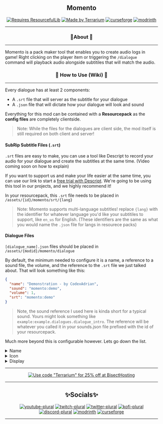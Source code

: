 <center>

## Momento

[![Requires ResourcefulLib](https://cdn.discordapp.com/attachments/1073717602880327761/1073717942014972034/RLib_vector.svg)](https://modrinth.com/mod/resourceful-lib)
[![Made by Terrarium](https://cdn.discordapp.com/attachments/1073717602880327761/1073718144910233691/Terrarium_vector.svg)](https://discord.terrarium.earth)
[![curseforge](https://cdn.jsdelivr.net/npm/@intergrav/devins-badges@3/assets/cozy/available/curseforge_vector.svg)](https://www.curseforge.com/minecraft/mc-mods/momento)
[![modrinth](https://cdn.jsdelivr.net/npm/@intergrav/devins-badges@3/assets/cozy/available/modrinth_vector.svg)](https://modrinth.com/mod/momento)
<hr>

### 📖About 📖

<hr>
</center>

Momento is a pack maker tool that enables you to create audio logs in game!
Right clicking on the player item or triggering the `/dialogue` command will playback audio
alongside subtitiles that will match the audio.

<center>

### 🔧 How to Use (Wiki) 🔧

<hr>
</center>

Every dialogue has at least 2 components:

- A `.srt` file that will server as the subtitle for your dialogue
- A `.json` file that will dictate how your dialogue will look and sound

Everything for this mod can be contained with a **Resourcepack** as the **config files** are completely clientside.

> Note: While the files for the dialogues are client side, the mod itself is still required on both client and server!

#### SubRip Subtitle Files (`.srt`)

`.srt` files are easy to make, you can use a tool like Descript to record your audio for your dialogue and create the
subtitles at the same time.
(Video coming soon on how to explain)

If you want to support us and make your life easier at the same time, you can use our link to start
a [free trial with Descript](https://codexadrian.tech/descript).
We're going to be using this tool in our projects, and we highly recommend it!

In your resourcepack, this `.srt` file needs to be placed in `/assets/{id}/momento/srt/{lang}`

> Note: Momento supports multi-language subtitles! replace `{lang}` with the identifier for whatever language you'd like
> your subtitiles
> to support, like `en_us` for English. (These identifiers are the same as what you would name the `.json` file for
> langs in resourece packs)

#### Dialogue Files

`[dialogue_name].json` files should be placed in `/assets/{modid}/momento/dialogue`

By default, the minimum needed to configure it is a name, a reference to a sound file, the volume, and the reference to
the `.srt` file we just talked about.
That will look something like this:

```json
{
  "name": "Demonstration - by CodexAdrian",
  "sound": "momento:demo",
  "volume": 1,
  "srt": "momento:demo"
}
```

> Note, the sound reference I used here is kinda short for a typical sound. Yours might look something
> like `example:example.dialogues.dialogue_intro`.
> The reference will be whatever you called it in your sounds.json file prefixed with the id of your resourcepack.

Much more beyond this is configurable however. Lets go down the list.

<details>
<summary>
Name
</summary>

The name here actually follows the standard format for Text Components in minecraft, so they are configurable in all the
ways that
the title command typically is. You can use [this wiki](https://minecraft.fandom.com/wiki/Raw_JSON_text_format) to learn
how to further
configure the name of your dialogue
</details>

<details>
<summary>
Icon
</summary>

This dictates what the texture of the item will look like. Its a string to chose between one of our 5 built in options.
The options are:
- `"BRASS_TAPE_RECORDER"`
- `"HAND_HELD_SPEAKER"`
- `"TEAL_PHONOGRAPH"`
- `"WOODEN_RADIO"`
- `"PURPLE_PHONOGRAPH"`

The default option if left blank is `"BRASS_TAPE_RECORDER"`
</details>

<details>
<summary>
Display
</summary>

There are 2 types of displays you can use for your subtitiles that affect how the subtitile text is rendered on screen.

#### Canvas

Canvas display is the default, it renders a box of a single color behind the text. By default it looks like this:

```json
{
  "display": {
    "color": "black",
    "alpha": 128,
    "width": 50,
    "padding": 10,
    "margin": {
      "top": 0,
      "bottom": -80,
      "left": 0,
      "right": 0
    }
  }
}
```

Most of these values are self-explanatory. Padding and margin both use the same type of config, so a valid padding and
margin config can either look like this

```json
{
  "margin": {
    "top": 10,
    "bottom": 10,
    "left": 0,
    "right": 0
  }
}
```

or this

```json
{
  "margin": 0
}
```

The single number margin/padding will apply that number of margin or padding to all 4 sides.

Turns out the color system in Resourceful Lib is really complicated, and has ALOT of configurable options. Its very nice and flexible for those of you
who want to go crazy with pretty colors. I recommend using one of the preconfigured options
[here](https://github.com/Team-Resourceful/ResourcefulLib/blob/1.19.3/common/src/main/java/com/teamresourceful/resourcefullib/common/color/ConstantColors.java).
If you want more explanation on the colors, join our [Discord](https://discord.terrarium.earth) and bother ThatGravyBoat, apparently there are a dozen different
ways you can configure a color. there's also a rainbow option maybe? idk join and find out ;).

#### Texture

Alternatively, if you're goin for a different vibe, you can replace the canvas with a rendered texture. Its a little complicated, so stick with me here.

The texture for the dialogue needs 3 components. Think of it like a sandwich. The top bun `"top"`, which part gets rendered on top, the meat `"background"`, the part that gets rendered
multiple times in a stack to fit the height of the box, and the bottom bum `"bottom"` which renders on the bottom. Together, these components allow a very flexible text
box experience. That looks something like this.

```json
{
  "display": {
    "top": {
      "texture": "{modid}:guis/momento.png",
      "x": 0,
      "y": 0,
      "u": 0,
      "v": 0,
      "width": 256,
      "height": 256,
      "textureWidth": 256,
      "textureHeight": 256
    },
    "background": {
      // same as top, but slightly different
    },
    "bottom": {
      //same as top, but slightly different
    }
  },
  ...
}
```

Lets run through these values

`"x"` and `"y"`
- Imagine you have a selection box that you're dragging to select a group of pixels in a paint. These coordinates are where it will start selecting from.

`"u"` and `"v"`
- Ima be honest, this is rendering stuff, you probably shouldn't change this unless you know what you're doing. These values have a default value of 0 and 0, 
you can leave these out and it'll fill them in with the default values automatically.

`"width"` and `"height"`
- Remember how I said we're drawing a selection box starting at x and y? This is the size of that selection box.

`"textureWidth"` and `"textureHeight"`
- This is the dimensions of the entire image that the `"texture"` refers to. You should leave these values blank, as all gui files in Minecraft are typically 256x256 in size.

The recommended way of doing this for you texture artists is to draw your textbox in a single file, make the top, background and bottom all refer to the same file and change the
'selection box' to encapsulate different regions of the texture for the top, bottom and background sections. Your selection boxes can be touching each other,
so it's fine to make the texture look like 1 connected box and then layer the selection boxes stacked next to each other.

</details>

<center>
<hr>

[![Use code "Terrarium" for 25% off at BisectHosting](https://www.bisecthosting.com/images/CF/RiseNFall_Kingdom/BH_RNF_PromoCard.png)](http://bisecthosting.com/terrarium)

<hr>

## ✨Socials✨

[![youtube-plural](https://cdn.jsdelivr.net/npm/@intergrav/devins-badges@3/assets/cozy-minimal/social/youtube-plural_vector.svg)](https://youtube.terrarium.earth)
[![twitch-plural](https://cdn.jsdelivr.net/npm/@intergrav/devins-badges@3/assets/cozy-minimal/social/twitch-plural_vector.svg)](https://www.twitch.tv/terrariumearth)
[![twitter-plural](https://cdn.jsdelivr.net/npm/@intergrav/devins-badges@3/assets/cozy-minimal/social/twitter-plural_vector.svg)](https://twitter.terrarium.earth)
[![kofi-plural](https://cdn.jsdelivr.net/npm/@intergrav/devins-badges@3/assets/cozy-minimal/donate/kofi-plural_vector.svg)](https://kofi.terrarium.earth)
[![discord-plural](https://cdn.jsdelivr.net/npm/@intergrav/devins-badges@3/assets/cozy-minimal/social/discord-plural_vector.svg)](https://discord.terrarium.earth)
[![modrinth](https://cdn.jsdelivr.net/npm/@intergrav/devins-badges@3/assets/cozy-minimal/available/modrinth_vector.svg)](https://modrinth.com/user/Terrarium)
[![curseforge](https://cdn.jsdelivr.net/npm/@intergrav/devins-badges@3/assets/cozy-minimal/available/curseforge_vector.svg)](https://www.curseforge.com/members/terrariumearth/projects)
<hr>
</center>


